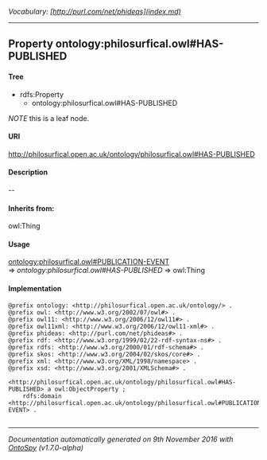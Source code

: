 _Vocabulary: [http://purl.com/net/phideas](index.md)_ 

---	
	




    


## Property ontology:philosurfical.owl#HAS-PUBLISHED


#### Tree

* rdfs:Property
    * ontology:philosurfical.owl#HAS-PUBLISHED





*NOTE* this is a leaf node.


#### URI
http://philosurfical.open.ac.uk/ontology/philosurfical.owl#HAS-PUBLISHED

#### Description
--


#### Inherits from:
owl:Thing



#### Usage


[ontology:philosurfical.owl#PUBLICATION-EVENT](class-ontologyphilosurficalowlpublication-event.md) 
=&gt;&nbsp;_ontology:philosurfical.owl#HAS-PUBLISHED_&nbsp;=&gt;&nbsp;owl:Thing

#### Implementation
```
@prefix ontology: <http://philosurfical.open.ac.uk/ontology/> .
@prefix owl: <http://www.w3.org/2002/07/owl#> .
@prefix owl11: <http://www.w3.org/2006/12/owl11#> .
@prefix owl11xml: <http://www.w3.org/2006/12/owl11-xml#> .
@prefix phideas: <http://purl.com/net/phideas#> .
@prefix rdf: <http://www.w3.org/1999/02/22-rdf-syntax-ns#> .
@prefix rdfs: <http://www.w3.org/2000/01/rdf-schema#> .
@prefix skos: <http://www.w3.org/2004/02/skos/core#> .
@prefix xml: <http://www.w3.org/XML/1998/namespace> .
@prefix xsd: <http://www.w3.org/2001/XMLSchema#> .

<http://philosurfical.open.ac.uk/ontology/philosurfical.owl#HAS-PUBLISHED> a owl:ObjectProperty ;
    rdfs:domain <http://philosurfical.open.ac.uk/ontology/philosurfical.owl#PUBLICATION-EVENT> .


```










---

_Documentation automatically generated on 9th November 2016 with [OntoSpy](http://ontospy.readthedocs.org/ "Open") (v1.7.0-alpha)_